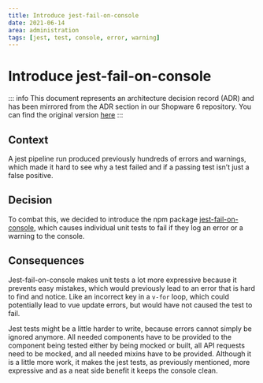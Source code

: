 ```yaml
---
title: Introduce jest-fail-on-console
date: 2021-06-14
area: administration
tags: [jest, test, console, error, warning]
---
```


# Introduce jest-fail-on-console

::: info
This document represents an architecture decision record (ADR) and has been mirrored from the ADR section in our Shopware 6 repository.
You can find the original version [here](https://github.com/shopware/shopware/blob/trunk/adr/2021-06-14-introduce-jest-fail-on-console.md)
:::

## Context
A jest pipeline run produced previously hundreds of errors and warnings, which made it hard to see why a test failed and if a passing test isn’t just a false positive.

## Decision
To combat this, we decided to introduce the npm package [jest-fail-on-console](https://github.com/ricardo-ch/jest-fail-on-console#readme), which causes individual unit tests to fail if they log an error or a warning to the console.

## Consequences
Jest-fail-on-console makes unit tests a lot more expressive because it prevents easy mistakes, which would previously lead to an error that is hard to find and notice. Like an incorrect key in a `v-for` loop, which could potentially lead to vue update errors, but would have not caused the test to fail.

Jest tests might be a little harder to write, because errors cannot simply be ignored anymore. All needed components have to be provided to the component being tested either by being mocked or built, all API requests need to be mocked, and all needed mixins have to be provided. Although it is a little more work, it makes the jest tests, as previously mentioned, more expressive and as a neat side benefit it keeps the console clean.
